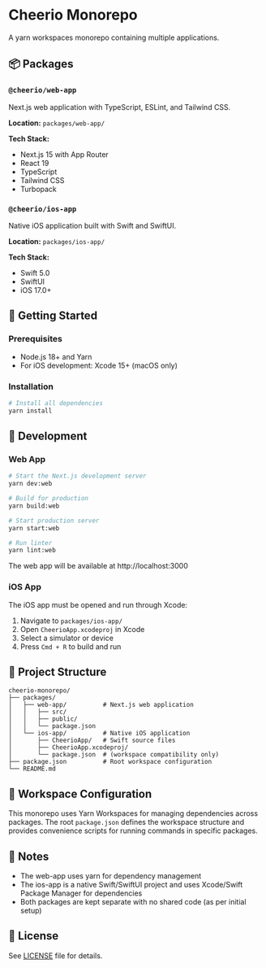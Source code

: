 # Cheerio Monorepo

A yarn workspaces monorepo containing multiple applications.

## 📦 Packages

### `@cheerio/web-app`
Next.js web application with TypeScript, ESLint, and Tailwind CSS.

**Location:** `packages/web-app/`

**Tech Stack:**
- Next.js 15 with App Router
- React 19
- TypeScript
- Tailwind CSS
- Turbopack

### `@cheerio/ios-app`
Native iOS application built with Swift and SwiftUI.

**Location:** `packages/ios-app/`

**Tech Stack:**
- Swift 5.0
- SwiftUI
- iOS 17.0+

## 🚀 Getting Started

### Prerequisites

- Node.js 18+ and Yarn
- For iOS development: Xcode 15+ (macOS only)

### Installation

```bash
# Install all dependencies
yarn install
```

## 📱 Development

### Web App

```bash
# Start the Next.js development server
yarn dev:web

# Build for production
yarn build:web

# Start production server
yarn start:web

# Run linter
yarn lint:web
```

The web app will be available at http://localhost:3000

### iOS App

The iOS app must be opened and run through Xcode:

1. Navigate to `packages/ios-app/`
2. Open `CheerioApp.xcodeproj` in Xcode
3. Select a simulator or device
4. Press `Cmd + R` to build and run

## 📁 Project Structure

```
cheerio-monorepo/
├── packages/
│   ├── web-app/          # Next.js web application
│   │   ├── src/
│   │   ├── public/
│   │   └── package.json
│   └── ios-app/          # Native iOS application
│       ├── CheerioApp/   # Swift source files
│       ├── CheerioApp.xcodeproj/
│       └── package.json  # (workspace compatibility only)
├── package.json          # Root workspace configuration
└── README.md
```

## 🔧 Workspace Configuration

This monorepo uses Yarn Workspaces for managing dependencies across packages. The root `package.json` defines the workspace structure and provides convenience scripts for running commands in specific packages.

## 📝 Notes

- The web-app uses yarn for dependency management
- The ios-app is a native Swift/SwiftUI project and uses Xcode/Swift Package Manager for dependencies
- Both packages are kept separate with no shared code (as per initial setup)

## 📄 License

See [LICENSE](LICENSE) file for details.

